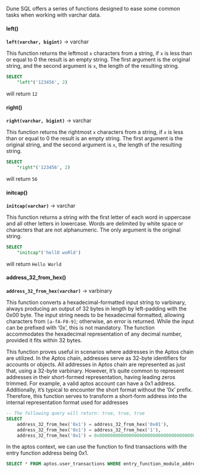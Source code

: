Dune SQL offers a series of functions designed to ease some common tasks when working with varchar data.

#### left()

**`left(varchar, bigint)`** → varchar

This function returns the leftmost `x` characters from a string, if `x` is less than or equal to 0 the result is an empty string. The first argument is the original string, and the second argument is `x`, the length of the resulting string.

```sql
SELECT 
    "left"('123456', 2)
```

will return `12`

#### right()

**`right(varchar, bigint)`** → varchar

This function returns the rightmost `x` characters from a string, if `x` is less than or equal to 0 the result is an empty string. The first argument is the original string, and the second argument is `x`, the length of the resulting string.

```sql
SELECT 
    "right"('123456', 2)
```

will return `56`

#### initcap()

**`initcap(varchar)`** → varchar

This function returns a string with the first letter of each word in uppercase and all other letters in lowercase. Words are delimited by white space or characters that are not alphanumeric. The only argument is the original string.

```sql
SELECT 
    "initcap"('hellO woRld')
```

will return `Hello World`

#### address\_32\_from\_hex()

**`address_32_from_hex(varchar)`** → varbinary

This function converts a hexadecimal-formatted input string to varbinary, always producing an output of 32 bytes in length by left-padding with the 0x00 byte. The input string needs to be hexadecimal formatted, allowing characters from `[a-fA-F0-9]`; otherwise, an error is returned. While the input can be prefixed with ‘0x’, this is not mandatory. The function accommodates the hexadecimal representation of any decimal number, provided it fits within 32 bytes.

This function proves useful in scenarios where addresses in the Aptos chain are utilized. In the Aptos chain, addresses serve as 32-byte identifiers for accounts or objects. All addresses in Aptos chain are represented as just that, using a 32-byte varbinary. However, it’s quite common to represent addresses in their short-formed representation, having leading zeros trimmed. For example, a valid aptos account can have a 0x1 address. Additionally, it’s typical to encounter the short format without the ‘0x’ prefix. Therefore, this function serves to transform a short-form address into the internal representation format used for addresses

```sql
-- The following query will return: true, true, true
SELECT
    address_32_from_hex('0x1') = address_32_from_hex('0x01'),
    address_32_from_hex('0x1') = address_32_from_hex('1'),
    address_32_from_hex('0x1') = 0x0000000000000000000000000000000000000000000000000000000000000001
```

In the aptos context, we can use the function to find transactions with the entry function address being 0x1.

```sql
SELECT * FROM aptos.user_transactions WHERE entry_function_module_address = address_32_from_hex('0x1') LIMIT 10
```